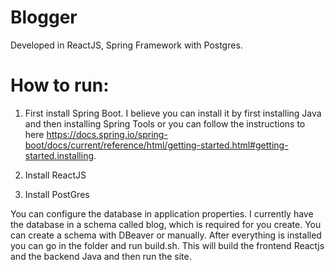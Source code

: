 # Blogger

Developed in ReactJS, Spring Framework with Postgres.



# How to run:


1. First install Spring Boot. I believe you can install it by first installing Java and then installing Spring Tools or you can follow the
instructions to here https://docs.spring.io/spring-boot/docs/current/reference/html/getting-started.html#getting-started.installing.


2. Install ReactJS


3. Install PostGres


You can configure the database in application properties. I currently have the database in a schema called blog, which is required for you
create. You can create a schema with DBeaver or manually. 
After everything is installed you can go in the folder and run build.sh. This will build the frontend Reactjs and the backend Java and then run the site.
